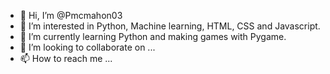 - 👋 Hi, I’m @Pmcmahon03
- 👀 I’m interested in Python, Machine learning, HTML, CSS and Javascript.
- 🌱 I’m currently learning Python and making games with Pygame.
- 💞️ I’m looking to collaborate on ...
- 📫 How to reach me ...

<!---
Pmcmahon03/Pmcmahon03 is a ✨ special ✨ repository because its `README.md` (this file) appears on your GitHub profile.
You can click the Preview link to take a look at your changes.
--->
